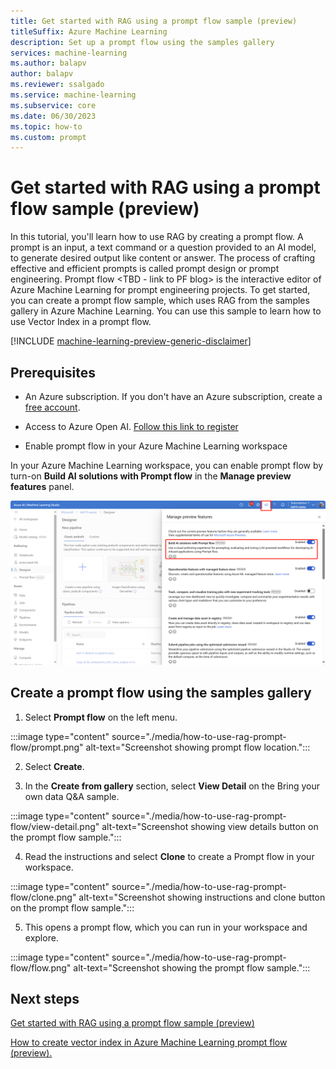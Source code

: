 ```yaml
---
title: Get started with RAG using a prompt flow sample (preview)
titleSuffix: Azure Machine Learning
description: Set up a prompt flow using the samples gallery
services: machine-learning
ms.author: balapv
author: balapv
ms.reviewer: ssalgado
ms.service: machine-learning
ms.subservice: core
ms.date: 06/30/2023
ms.topic: how-to
ms.custom: prompt
---
```


# Get started with RAG using a prompt flow sample (preview)

In this tutorial, you'll learn how to use RAG by creating a prompt flow. A prompt is an input, a text command or a question provided to an AI model, to generate desired output like content or answer. The process of crafting effective and efficient prompts is called prompt design or prompt engineering. Prompt flow <TBD - link to PF blog> is the interactive editor of Azure Machine Learning for prompt engineering projects. To get started, you can create a prompt flow sample, which uses RAG from the samples gallery in Azure Machine Learning. You can use this sample to learn how to use Vector Index in a prompt flow. 

[!INCLUDE [machine-learning-preview-generic-disclaimer](../../includes/machine-learning-preview-generic-disclaimer.md)]


## Prerequisites

* An Azure subscription. If you don't have an Azure subscription, create a [free account](https://azure.microsoft.com/free/).

* Access to Azure Open AI. [Follow this link to register](https://learn.microsoft.com/legal/cognitive-services/openai/limited-access#registration-process)

* Enable prompt flow in your Azure Machine Learning workspace

In your Azure Machine Learning workspace, you can enable prompt flow by turn-on **Build AI solutions with Prompt flow** in the **Manage preview features** panel.

![preview feature](./media/how-to-train-promptflow/preview-panel.png) 


## Create a prompt flow using the samples gallery

1.  Select **Prompt flow** on the left menu.

:::image type="content" source="./media/how-to-use-rag-prompt-flow/prompt.png" alt-text="Screenshot showing prompt flow location.":::


2.  Select **Create**.


3. In the **Create from gallery** section, select **View Detail** on the Bring your own data Q&A sample.

:::image type="content" source="./media/how-to-use-rag-prompt-flow/view-detail.png" alt-text="Screenshot showing view details button on the prompt flow sample.":::

4. Read the instructions and select **Clone** to create a Prompt flow in your workspace.

:::image type="content" source="./media/how-to-use-rag-prompt-flow/clone.png" alt-text="Screenshot showing instructions and clone button on the prompt flow sample.":::

5. This opens a prompt flow, which you can run in your workspace and explore.

:::image type="content" source="./media/how-to-use-rag-prompt-flow/flow.png" alt-text="Screenshot showing the prompt flow sample.":::


## Next steps

[Get started with RAG using a prompt flow sample (preview)](how-to-use-pipelines-prompt-flow.md)

[How to create vector index in Azure Machine Learning prompt flow (preview).](how-to-create-vector-index.md)
